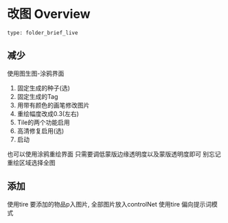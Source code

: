 # 改图 Overview
 
```ccard
type: folder_brief_live
```
## 减少
使用图生图-涂鸦界面

1. 固定生成的种子(选)
2. 固定生成的Tag
3. 用带有颜色的画笔修改图片
4. 重绘幅度改成0.3(左右)
5. Tile的两个功能启用
6. 高清修复启用(选)
7. 启动

也可以使用涂鸦重绘界面
只需要调低蒙版边缘透明度以及蒙版透明度即可
别忘记重绘区域选择全图

## 添加
使用tire 
要添加的物品p入图片, 全部图片放入controlNet 使用tire 偏向提示词模式
